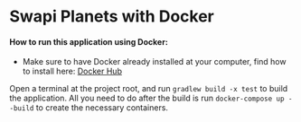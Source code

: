 # Swapi Planets with Docker

#### How to run this application using Docker:

- Make sure to have Docker already installed at your computer, find how to install here:  [Docker Hub](https://hub.docker.com)

Open a terminal at the project root, and run `gradlew build -x test` to build the application.
All you need to do after the build is run `docker-compose up --build` to create the necessary containers.
